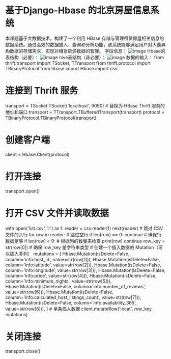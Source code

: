 # 基于Django-Hbase 的北京房屋信息系统

本课题基于大数据技术，构建了一个利用 HBase 存储与管理租赁房屋相关信息的数据系统。通过高效的数据插入、查询和分析功能，该系统能够满足用户对大量异构数据的存储需求，实现对租赁房源数据的管理。
字段信息：
![image](https://github.com/user-attachments/assets/d3b26651-a622-4f32-a862-a8dd6b59902b)
Hbase的表结构（必要）：
![image](https://github.com/user-attachments/assets/d451b997-54df-4b69-8bf4-c5dacb698e6c)
hive表结构（非必要）：
![image](https://github.com/user-attachments/assets/355ffcc7-fb9f-4142-b926-18554a571102)
数据的输入：
from thrift.transport import TSocket, TTransport
from thrift.protocol import TBinaryProtocol
from hbase import Hbase
import csv

# 连接到 Thrift 服务
transport = TSocket.TSocket('localhost', 9090)  # 替换为 HBase Thrift 服务的地址和端口
transport = TTransport.TBufferedTransport(transport)
protocol = TBinaryProtocol.TBinaryProtocol(transport)

# 创建客户端
client = Hbase.Client(protocol)
# 打开连接
transport.open()
# 打开 CSV 文件并读取数据
with open('list.csv', 'r') as f:
    reader = csv.reader(f)
    next(reader)  # 跳过 CSV 文件的头行
    for row in reader:
        # 跳过空行
        if len(row) == 0:
            continue
        # 确保行数据足够
        if len(row) < 9:  # 根据列的数量来检查
            print(row)
            continue
        row_key = str(row[0])  # 确保 row_key 是字符串类型
        # 创建一个插入数据的 Mutation（可以插入多列）
        mutations = [
            Hbase.Mutation(isDelete=False, column='info:host_id', value=str(row[1])),
            Hbase.Mutation(isDelete=False, column='info:latitude', value=str(row[2])),
            Hbase.Mutation(isDelete=False, column='info:longitude', value=str(row[3])),
            Hbase.Mutation(isDelete=False, column='info:price', value=str(row[4])),
            Hbase.Mutation(isDelete=False, column='info:minimum_nights', value=str(row[5])),
            Hbase.Mutation(isDelete=False, column='info:number_of_reviews', value=str(row[6])),
            Hbase.Mutation(isDelete=False, column='info:calculated_host_listings_count', value=str(row[7])),
            Hbase.Mutation(isDelete=False, column='info:availability_365', value=str(row[8])),
        ]
        # 单条插入数据
        client.mutateRow('locat', row_key, mutations)

# 关闭连接
transport.close()
